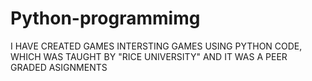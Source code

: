 # Python-programmimg

I HAVE CREATED GAMES INTERSTING GAMES USING PYTHON CODE, WHICH WAS TAUGHT BY "RICE UNIVERSITY" AND IT WAS A PEER GRADED ASIGNMENTS
